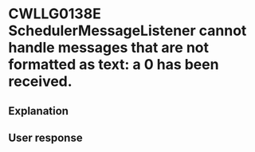 # CWLLG0138E SchedulerMessageListener cannot handle messages that are not formatted as text: a 0 has been received.

## Explanation

## User response